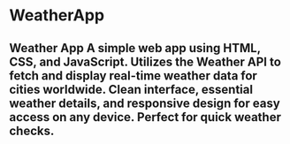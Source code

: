 # WeatherApp
## Weather App  A simple web app using HTML, CSS, and JavaScript. Utilizes the Weather API to fetch and display real-time weather data for cities worldwide. Clean interface, essential weather details, and responsive design for easy access on any device. Perfect for quick weather checks.
